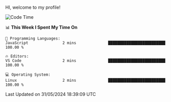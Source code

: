 HI, welcome to my profile!
<!--START_SECTION:waka-->
![Code Time](http://img.shields.io/badge/Code%20Time-1%2C863%20hrs%204%20mins-blue)

📊 **This Week I Spent My Time On** 

```text
💬 Programming Languages: 
JavaScript               2 mins              █████████████████████████   100.00 % 

🔥 Editors: 
VS Code                  2 mins              █████████████████████████   100.00 % 

💻 Operating System: 
Linux                    2 mins              █████████████████████████   100.00 % 
```


 Last Updated on 31/05/2024 18:39:09 UTC
<!--END_SECTION:waka-->
